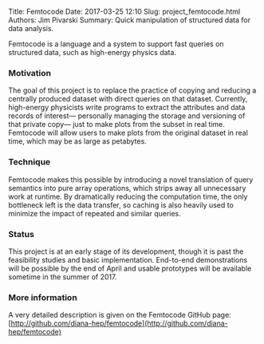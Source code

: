 Title: Femtocode
Date: 2017-03-25 12:10
Slug: project_femtocode.html
Authors: Jim Pivarski
Summary: Quick manipulation of structured data for data analysis.

Femtocode is a language and a system to support fast queries on structured data, such as high-energy physics data.

### Motivation

The goal of this project is to replace the practice of copying and reducing a centrally produced dataset with direct queries on that dataset. Currently, high-energy physicists write programs to extract the attributes and data records of interest— personally managing the storage and versioning of that private copy— just to make plots from the subset in real time. Femtocode will allow users to make plots from the original dataset in real time, which may be as large as petabytes.

### Technique

Femtocode makes this possible by introducing a novel translation of query semantics into pure array operations, which strips away all unnecessary work at runtime. By dramatically reducing the computation time, the only bottleneck left is the data transfer, so caching is also heavily used to minimize the impact of repeated and similar queries.

### Status

This project is at an early stage of its development, though it is past the feasibility studies and basic implementation. End-to-end demonstrations will be possible by the end of April and usable prototypes will be available sometime in the summer of 2017.

### More information

A very detailed description is given on the Femtocode GitHub page: [http://github.com/diana-hep/femtocode](http://github.com/diana-hep/femtocode)
